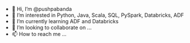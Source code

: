 - 👋 Hi, I’m @pushpabanda
- 👀 I’m interested in Python, Java, Scala, SQL, PySpark, Databricks, ADF
- 🌱 I’m currently learning ADF and Databricks
- 💞️ I’m looking to collaborate on ...
- 📫 How to reach me ...

<!---
pushpabanda/pushpabanda is a ✨ special ✨ repository because its `README.md` (this file) appears on your GitHub profile.
You can click the Preview link to take a look at your changes.
--->
